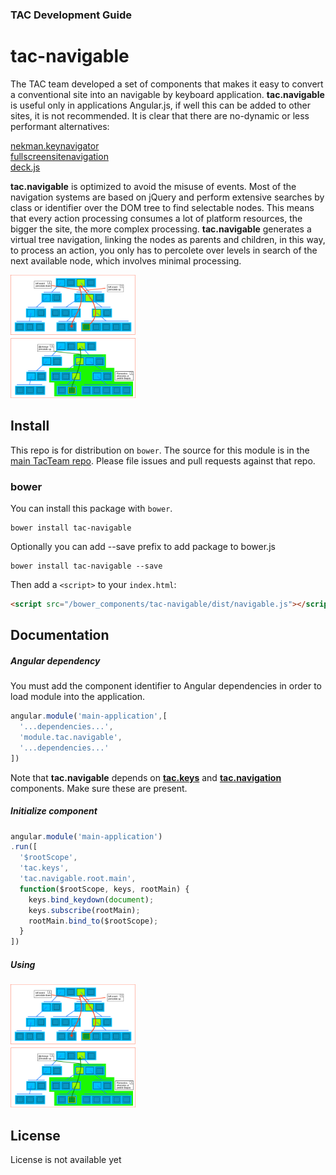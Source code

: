 ### TAC Development Guide

# tac-navigable

The TAC team developed a set of components that makes it easy to convert a conventional site into an navigable by keyboard application.
**tac.navigable** is useful only in applications Angular.js, if well this can be added to other sites, it is not recommended.
It is clear that there are no-dynamic or less performant alternatives:

[nekman.keynavigator](http://nekman.github.io/keynavigator)    
[fullscreensitenavigation](http://fullscreensitenavigation.com)    
[deck.js](http://imakewebthings.com/deck.js)  

**tac.navigable** is optimized to avoid the misuse of events.
Most of the navigation systems are based on jQuery and perform extensive searches by class or identifier over the DOM tree to find selectable nodes.
This means that every action processing consumes a lot of platform resources, the bigger the site, the more complex processing.
**tac.navigable** generates a virtual tree navigation, linking the nodes as parents and children, in this way, to process an action, you only has to percolete over levels in search of the next available node, which involves minimal processing.

<a href="wiki/images/percolate.png?raw=true" title="percolate events system" alt="percolate events system" target="_blank">
  <img src="wiki/images/percolate.png?raw=true" width="200"/>
</a>

## Install

This repo is for distribution on `bower`. The source for this module is in the
[main TacTeam repo](https://github.com/tacteam/navigable).
Please file issues and pull requests against that repo.

### bower

You can install this package with `bower`.

```shell
bower install tac-navigable
```

Optionally you can add --save prefix to add package to bower.js

```shell
bower install tac-navigable --save
```

Then add a `<script>` to your `index.html`:

```html
<script src="/bower_components/tac-navigable/dist/navigable.js"></script>
```

## Documentation

##### Angular dependency

You must add the component identifier to Angular dependencies in order to load module into the application.

```js
angular.module('main-application',[
  '...dependencies...',
  'module.tac.navigable',
  '...dependencies...'
])
```

Note that **tac.navigable** depends on 
[**tac.keys**](https://github.com/tacteam/keys) and 
[**tac.navigation**](https://github.com/tacteam/navigation) components. 
Make sure these are present.

##### Initialize component

```js
angular.module('main-application')
.run([
  '$rootScope',
  'tac.keys',
  'tac.navigable.root.main',
  function($rootScope, keys, rootMain) {
	keys.bind_keydown(document);
	keys.subscribe(rootMain);
	rootMain.bind_to($rootScope);
  }
])
```

##### Using

<a href="wiki/images/percolate.png?raw=true" title="percolate events system" alt="percolate events system" target="_blank">
  <img src="wiki/images/percolate.png?raw=true" width="200"/>
</a>

## License

License is not available yet
